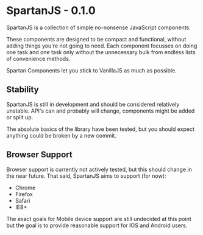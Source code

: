 # SpartanJS - 0.1.0

SpartanJS is a collection of simple no-nonsense JavaScript components. 

These components are designed to be compact and functional, without adding things you're not going to need.
Each component focusses on doing one task and one task only without the unnecessary bulk from endless lists of convenience methods.

Spartan Components let you stick to VanillaJS as much as possible.
 
## Stability

SpartanJS is still in development and should be considered relatively unstable.
API's can and probably will change, components might be added or split up.

The absolute basics of the library have been tested, but you should expect anything could be broken by a new commit.

## Browser Support

Browser support is currently not actively tested, but this should change in the near future.
That said, SpartanJS aims to support (for now):

- Chrome
- Firefox
- Safari
- IE8+

The exact goals for Mobile device support are still undecided at this point but the goal is to provide reasonable support for IOS and Android users.

